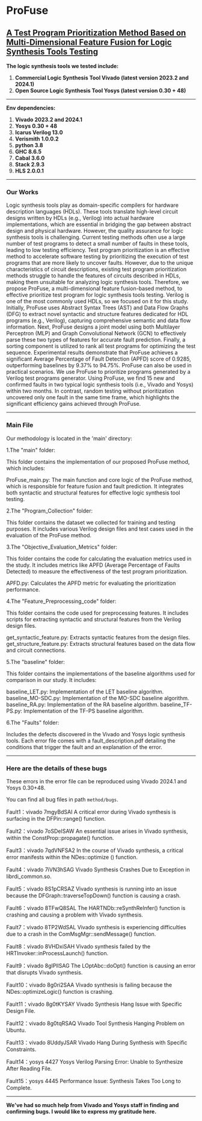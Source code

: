 # ProFuse
## [A Test Program Prioritization Method Based on Multi-Dimensional Feature Fusion for Logic Synthesis Tools Testing](https://github.com/ProFuse-method/ProFuse)
**The logic synthesis tools we tested include:**
1. **Commercial Logic Synthesis Tool Vivado (latest version 2023.2 and 2024.1)**
2. **Open Source Logic Synthesis Tool Yosys (latest version 0.30 + 48)**
***

**Env dependencies:**
1. **Vivado 2023.2 and 2024.1**
2. **Yosys 0.30 + 48**
3. **Icarus Verilog 13.0**
4. **Verismith 1.0.0.2**
5. **python 3.8**
6. **GHC 8.6.5**
7. **Cabal 3.6.0**
8. **Stack 2.9.3**
9. **HLS 2.0.0.1**
***

### Our Works
Logic synthesis tools play as domain-specific compilers for hardware description languages (HDLs). These tools translate high-level circuit designs written by HDLs (e.g., Verilog) into actual hardware implementations, which are essential in bridging the gap between abstract design and physical hardware.
However, the quality assurance for logic synthesis tools is challenging. Current testing methods often use a large number of test programs to detect a small number of faults in these tools, leading to low testing efficiency.
Test program prioritization is an effective method to accelerate software testing by prioritizing the execution of test programs that are more likely to uncover faults.
However, due to the unique characteristics of circuit descriptions, existing test program prioritization methods struggle to handle the features of circuits described in HDLs, making them unsuitable for analyzing logic synthesis tools.
Therefore, we propose ProFuse, a multi-dimensional feature fusion-based method, to effective prioritize test program for logic synthesis tools testing. 
Verilog is one of the most commonly used HDLs, so we focused on it for this study.
Initially, ProFuse uses Abstract Syntax Trees (AST) and Data Flow Graphs (DFG) to extract novel syntactic and structure features dedicated for HDL programs (e.g., Verilog), capturing comprehensive semantic and data flow information.
Next, ProFuse designs a joint model using both Multilayer Perceptron (MLP) and Graph Convolutional Network (GCN) to effectively parse these two types of features for accurate fault prediction.
Finally, a sorting component is utilized to rank all test programs for optimizing the test sequence.
Experimental results demonstrate that ProFuse achieves a significant Average Percentage of Fault Detection (APFD) score of 0.9285, outperforming baselines by 9.37\% to 94.75\%.
ProFuse can also be used in practical scenarios.
We use ProFuse to prioritize programs generated by a Verilog test programs generator.
Using ProFuse, we find 15 new and confirmed faults in two typical logic synthesis tools (i.e., Vivado and Yosys) within two months. In contrast, random testing without prioritization uncovered only one fault in the same time frame, which highlights the significant efficiency gains achieved through ProFuse.

***
### Main File
Our methodology is located in the 'main' directory:

1.The "main" folder:

This folder contains the implementation of our proposed ProFuse method, which includes:

ProFuse_main.py: The main function and core logic of the ProFuse method, which is responsible for feature fusion and fault prediction. It integrates both syntactic and structural features for effective logic synthesis tool testing.

2.The "Program_Collection" folder:

This folder contains the dataset we collected for training and testing purposes. It includes various Verilog design files and test cases used in the evaluation of the ProFuse method.

3.The "Objective_Evaluation_Metrics" folder:

This folder contains the code for calculating the evaluation metrics used in the study. It includes metrics like APFD (Average Percentage of Faults Detected) to measure the effectiveness of the test program prioritization.

APFD.py: Calculates the APFD metric for evaluating the prioritization performance.

4.The "Feature_Preprocessing_code" folder:

This folder contains the code used for preprocessing features. It includes scripts for extracting syntactic and structural features from the Verilog design files.

get_syntactic_feature.py: Extracts syntactic features from the design files.
get_structure_feature.py: Extracts structural features based on the data flow and circuit connections.

5.The "baseline" folder:

This folder contains the implementations of the baseline algorithms used for comparison in our study. It includes:

baseline_LET.py: Implementation of the LET baseline algorithm.
baseline_MO-SDC.py: Implementation of the MO-SDC baseline algorithm.
baseline_RA.py: Implementation of the RA baseline algorithm.
baseline_TF-PS.py: Implementation of the TF-PS baseline algorithm.

6.The "Faults" folder:

Includes the defects discovered in the Vivado and Yosys logic synthesis tools. Each error file comes with a fault_description.pdf detailing the conditions that trigger the fault and an explanation of the error.
***

### Here are the details of these bugs
These errors in the error file can be reproduced using Vivado 2024.1 and Yosys 0.30+48.

You can find all bug files in path `method/bugs`.

Fault1：vivado	7mgyBdSAI	 A critical error during Vivado synthesis is surfacing in the DFPin::range() function.

Fault2：vivado	7oSDeISAW  An essential issue arises in Vivado synthesis, within the ConstProp::propagate() function.

Fault3：vivado	7qdVNFSA2	 In the course of Vivado synthesis, a critical error manifests within the NDes::optimize () function.

Fault4：vivado	7iVN3hSAG	 Vivado Synthesis Crashes Due to Exception in librdi_common.so.

Fault5：vivado	8S1pCRSAZ	 Vivado synthesis is running into an issue because the DFGraph::traverseTopDown() function is causing a crash.

Fault6：vivado	8TFwQ8SAL	 The HARTNDb::reSynthReInfer() function is crashing and causing a problem with Vivado synthesis.

Fault7：vivado	8TP2WdSAL	 Vivado synthesis is experiencing difficulties due to a crash in the ComMsgMgr::sendMessage() function.

Fault8：vivado	8VHDxiSAH	 Vivado synthesis failed by the HRTInvoker::inProcessLaunch() function.

Fault9：vivado	8gIPllSAG	 The LOptAbc::doOpt() function is causing an error that disrupts Vivado synthesis.

Fault10：vivado	8g0ri2SAA	 Vivado synthesis is failing because the NDes::optimizeLogic() function is crashing.

Fault11：vivado	8g0tKYSAY	 Vivado Synthesis Hang Issue with Specific Design File.

Fault12：vivado	8g0tqRSAQ	 Vivado Tool Synthesis Hanging Problem on Ubuntu.

Fault13：vivado	8UddyJSAR	 Vivado Hang During Synthesis with Specific Constraints.

Fault14：yosys	   4427	   Yosys Verilog Parsing Error: Unable to Synthesize After Reading File.

Fault15：yosys	   4445	   Performance Issue: Synthesis Takes Too Long to Complete.
***
**We've had so much help from Vivado and Yosys staff in finding and confirming bugs. I would like to express my gratitude here.**
